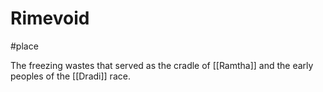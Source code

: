 # Rimevoid
#place

The freezing wastes that served as the cradle of [[Ramtha]] and the early peoples of the [[Dradi]] race.